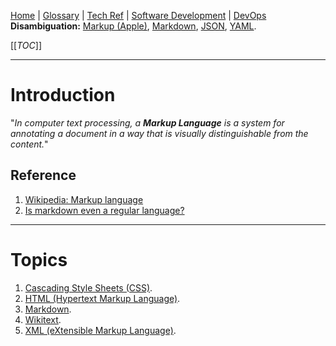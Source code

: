 [Home](/Slalom-LLC/Slalom-Consulting) | [Glossary](/Glossary) | [Tech Ref](/Tech-Ref) | [Software Development](/Tech-Ref/Software-Development) | [DevOps](/Tech-Ref/Software-Development/DevOps-\(Development-and-IT-Operations\))
**Disambiguation:** [Markup (Apple)](/Tech-Ref/Apple-Inc/Markup-\(Apple\)), [Markdown](/Tech-Ref/Software-Development/Markup-Language/Markdown), [JSON](/Tech-Ref/Software-Development/JSON-\(JavaScript-Object-Notation\)), [YAML](/Tech-Ref/Software-Development/YAML-\(YAML-Ain't-Markup-Language\)).

[[_TOC_]]

---
# Introduction
"_In computer text processing, a ***Markup Language*** is a system for annotating a document in a way that is visually distinguishable from the content._"

## Reference
1. [Wikipedia: Markup language](https://en.wikipedia.org/wiki/Markup_language)
1. [Is markdown even a regular language?](https://dannykong12.com/blog/writing-a-markdown-compiler-part-1.html)

---
# Topics
1. [Cascading Style Sheets (CSS)](/Tech-Ref/WWW-\(World-Wide-Web\)/CSS-\(Cascading-Style-Sheets\)).
1. [HTML (Hypertext Markup Language)](/Tech-Ref/WWW-\(World-Wide-Web\)/HTML-\(Hypertext-Markup-Language\)).
1. [Markdown](/Tech-Ref/Software-Development/Markup-Language/Markdown).
1. [Wikitext](/Tech-Ref/Software-Development/Markup-Language/Wikitext).
1. [XML (eXtensible Markup Language)](/Tech-Ref/Software-Development/Markup-Language/XML-\(eXtensible-Markup-Language\)).
